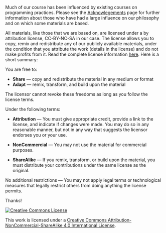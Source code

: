 Much of our course has been influenced by existing courses on programming practices.
Please see the [Acknowlegements](acknowledgements.md) page for further information about those who have had a large influence on our philosophy and on which some materials are based.

All materials, like those that we are based on, are licensed under a by attribution license, CC-BY-NC-SA in our case. The license allows you to copy, remix and redistribute any of our publicly available materials, under the condition that you attribute the work (details in the license) and do not make profits from it. Read the complete license information [here](https://creativecommons.org/licenses/by-nc-sa/4.0/). Here is a short summary:


You are free to:

* **Share** — copy and redistribute the material in any medium or format
* **Adapt** — remix, transform, and build upon the material

The licensor cannot revoke these freedoms as long as you follow the license terms.

Under the following terms:

* **Attribution** — You must give appropriate credit, provide a link to the license, and indicate if changes were made. You may do so in any reasonable manner, but not in any way that suggests the licensor endorses you or your use.

* **NonCommercial** — You may not use the material for commercial purposes.

* **ShareAlike** — If you remix, transform, or build upon the material, you must distribute your contributions under the same license as the original.

No additional restrictions — You may not apply legal terms or technological measures that legally restrict others from doing anything the license permits.

Thanks!

<a rel="license" href="http://creativecommons.org/licenses/by-nc-sa/4.0/"><img alt="Creative Commons License" style="border-width:0" src="https://i.creativecommons.org/l/by-nc-sa/4.0/88x31.png" /></a><br />

This work is licensed under a <a rel="license" href="http://creativecommons.org/licenses/by-nc-sa/4.0/">Creative Commons Attribution-NonCommercial-ShareAlike 4.0 International License</a>.
